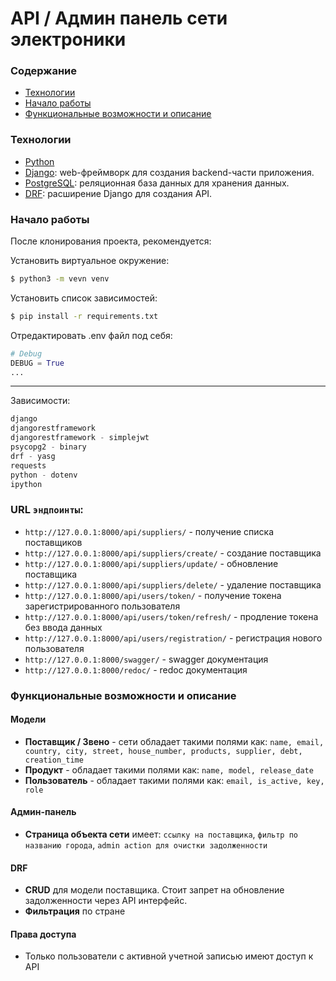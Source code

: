 # API / Админ панель сети электроники

### Содержание

- [Технологии](#технологии)
- [Начало работы](#начало-работы)
- [Функциональные возможности и описание](#функциональные-возможности-и-описание)

### Технологии

- [Python](https://www.python.org/)
- [Django](https://www.djangoproject.com/): web-фреймворк для создания backend-части приложения.
- [PostgreSQL](https://www.postgresql.org/): реляционная база данных для хранения данных.
- [DRF](https://www.django-rest-framework.org/): расширение Django для создания API.

### Начало работы

После клонирования проекта, рекомендуется:

Установить виртуальное окружение:

```sh
$ python3 -m vevn venv
```

Установить список зависимостей:

```sh
$ pip install -r requirements.txt
```

Отредактировать .env файл под себя:

```python
# Debug
DEBUG = True
...
```

---

Зависимости:

```python
django
djangorestframework
djangorestframework - simplejwt
psycopg2 - binary
drf - yasg
requests
python - dotenv
ipython
```

### URL `эндпоинты`:

* `http://127.0.0.1:8000/api/suppliers/` - получение списка поставщиков
* `http://127.0.0.1:8000/api/suppliers/create/` - создание поставщика
* `http://127.0.0.1:8000/api/suppliers/update/` - обновление поставщика
* `http://127.0.0.1:8000/api/suppliers/delete/` - удаление поставщика
* `http://127.0.0.1:8000/api/users/token/` - получение токена зарегистрированного пользователя
* `http://127.0.0.1:8000/api/users/token/refresh/` - продление токена без ввода данных
* `http://127.0.0.1:8000/api/users/registration/` - регистрация нового пользователя
* `http://127.0.0.1:8000/swagger/` - swagger документация
* `http://127.0.0.1:8000/redoc/` - redoc документация

### Функциональные возможности и описание

#### Модели

* **Поставщик / Звено** - сети обладает такими полями как:
  `name, email, country, city, street, house_number, products, supplier, debt, creation_time`
* **Продукт** - обладает такими полями как:
  `name, model, release_date`
* **Пользователь** - обладает такими полями как:
  `email, is_active, key, role`

#### Админ-панель

* **Страница объекта сети** имеет:
  `ссылку на поставщика`, `фильтр по названию города`, `admin action для очистки задолженности`

#### DRF

* **CRUD** для модели поставщика.
  Стоит запрет на обновление задолженности через API интерфейс.
* **Фильтрация** по стране

#### Права доступа

* Только пользователи с активной учетной записью имеют доступ к API
